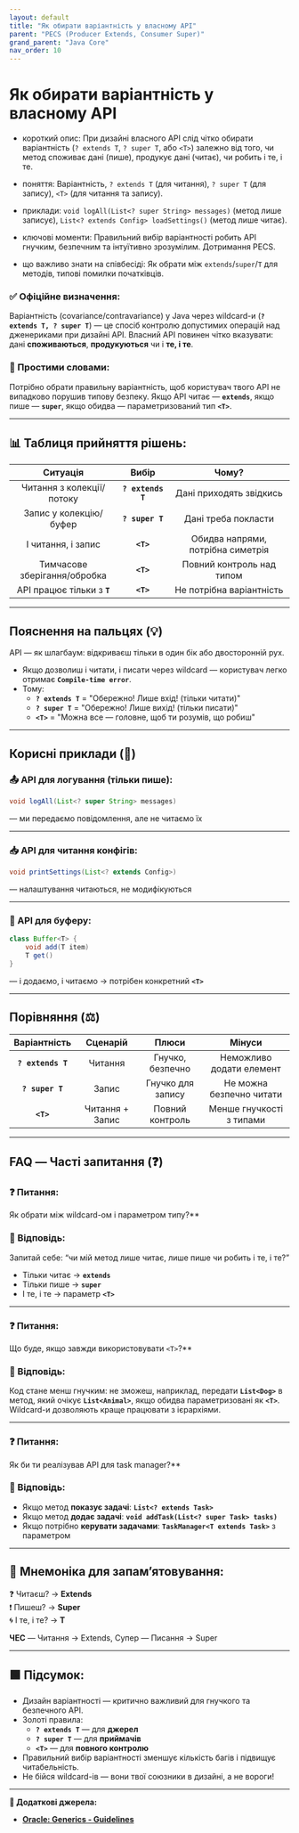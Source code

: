 ```yaml
---
layout: default
title: "Як обирати варіантність у власному API"
parent: "PECS (Producer Extends, Consumer Super)"
grand_parent: "Java Core"
nav_order: 10
---
```


# Як обирати варіантність у власному API

* короткий опис: При дизайні власного API слід чітко обирати варіантність (`? extends T`, `? super T`, або `<T>`) залежно від того, чи метод споживає дані (пише), продукує дані (читає), чи робить і те, і те.

* поняття: Варіантність, `? extends T` (для читання), `? super T` (для запису), `<T>` (для читання та запису).

* приклади: `void logAll(List<? super String> messages)` (метод лише записує), `List<? extends Config> loadSettings()` (метод лише читає).

* ключові моменти: Правильний вибір варіантності робить API гнучким, безпечним та інтуїтивно зрозумілим. Дотримання PECS.

* що важливо знати на співбесіді: Як обрати між `extends`/`super`/`T` для методів, типові помилки початківців.

### **✅ Офіційне визначення:**

Варіантність (covariance/contravariance) у Java через wildcard-и (**`? extends T, ? super T`**) — це спосіб контролю допустимих операцій над дженериками при дизайні API. Власний API повинен чітко вказувати: дані **споживаються**, **продукуються** чи і **те, і те**.

### **🧠 Простими словами:**

Потрібно обрати правильну варіантність, щоб користувач твого API не випадково порушив типову безпеку. Якщо API читає — **`extends`**, якщо пише — **`super`**, якщо обидва — параметризований тип **`<T>`**.

---

## **📊 Таблиця прийняття рішень:**

| Ситуація | Вибір | Чому? |
| :---: | :---: | :---: |
| Читання з колекції/потоку | **`? extends T`** | Дані приходять звідкись |
| Запис у колекцію/буфер | **`? super T`** | Дані треба покласти |
| І читання, і запис | **`<T>`** | Обидва напрями, потрібна симетрія |
| Тимчасове зберігання/обробка | **`<T>`** | Повний контроль над типом |
| API працює тільки з **`T`** | **`<T>`** | Не потрібна варіантність |

---

## **Пояснення на пальцях (💡)**

API — як шлагбаум: відкриваєш тільки в один бік або двосторонній рух.

* Якщо дозволиш і читати, і писати через wildcard — користувач легко отримає **`Compile-time error`**.
* Тому:
  * **`? extends T`** \= "Обережно\! Лише вхід\! (тільки читати)"
  * **`? super T`** \= "Обережно\! Лише вихід\! (тільки писати)"
  * **`<T>`** \= "Можна все — головне, щоб ти розумів, що робиш"

---

## **Корисні приклади (🧪)**

### **📤 API для логування (тільки пише):**

```java
void logAll(List<? super String> messages)
```

— ми передаємо повідомлення, але не читаємо їх

---

### **📥 API для читання конфігів:**

```java
void printSettings(List<? extends Config>)
```

— налаштування читаються, не модифікуються

---

### **🔄 API для буферу:**

```java
class Buffer<T> {
    void add(T item)
    T get()
}
```

— і додаємо, і читаємо -> потрібен конкретний **`<T>`**

---

## **Порівняння (⚖️)**

| Варіантність | Сценарій | Плюси | Мінуси |
| :---: | :---: | :---: | :---: |
| **`? extends T`** | Читання | Гнучко, безпечно | Неможливо додати елемент |
| **`? super T`** | Запис | Гнучко для запису | Не можна безпечно читати |
| **`<T>`** | Читання \+ Запис | Повний контроль | Менше гнучкості з типами |

---

## **FAQ — Часті запитання (❓)**

### **❓ Питання:**

 Як обрати між wildcard-ом і параметром типу?**

### **💬 Відповідь:**

Запитай себе: “чи мій метод лише читає, лише пише чи робить і те, і те?”

* Тільки читає -> **`extends`**
* Тільки пише -> **`super`**
* І те, і те -> параметр **`<T>`**

---

### **❓ Питання:**

 Що буде, якщо завжди використовувати `<T>`?**

### **💬 Відповідь:**

Код стане менш гнучким: не зможеш, наприклад, передати **`List<Dog>`** в метод, який очікує **`List<Animal>`**, якщо обидва параметризовані як **`<T>`**. Wildcard-и дозволяють краще працювати з ієрархіями.

---

### **❓ Питання:**

 Як би ти реалізував API для task manager?**

### **💬 Відповідь:**

* Якщо метод **показує задачі**: **`List<? extends Task>`**
* Якщо метод **додає задачі**: **`void addTask(List<? super Task> tasks)`**
* Якщо потрібно **керувати задачами**: **`TaskManager<T extends Task>`** з параметром

---

## **🧠 Мнемоніка для запам’ятовування:**

❓ Читаєш? -> **Extends**  
❗ Пишеш? -> **Super**  
🌀 І те, і те? -> **T**

**ЧЕС** — Читання -> Extends, Супер — Писання -> Super

---

## **🟩 Підсумок:**

* Дизайн варіантності — критично важливий для гнучкого та безпечного API.
* Золоті правила:
  * **`? extends T`** — для **джерел**
  * **`? super T`** — для **приймачів**
  * **`<T>`** — для **повного контролю**
* Правильний вибір варіантності зменшує кількість багів і підвищує читабельність.
* Не бійся wildcard-ів — вони твої союзники в дизайні, а не вороги\!

---

**🔗 Додаткові джерела:**

* [**Oracle: Generics \- Guidelines**](https://docs.oracle.com/javase/tutorial/java/generics/generics-methods.html)
